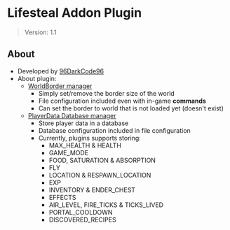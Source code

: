# Lifesteal Addon Plugin
> Version: 1.1

## About
- Developed by [96DarkCode96](https://www.matejtomecek.eu/)
- About plugin:
    - <ins>WorldBorder manager</ins>
        - Simply set/remove the border size of the world
        - File configuration included even with in-game **commands**
        - Can set the border to world that is not loaded yet (doesn't exist)
    - <ins>PlayerData Database manager</ins>
        - Store player data in a database
        - Database configuration included in file configuration
        - Currently, plugins supports storing:
            - MAX_HEALTH & HEALTH
            - GAME_MODE
            - FOOD, SATURATION & ABSORPTION
            - FLY
            - LOCATION & RESPAWN_LOCATION
            - EXP
            - INVENTORY & ENDER_CHEST
            - EFFECTS
            - AIR_LEVEL, FIRE_TICKS & TICKS_LIVED
            - PORTAL_COOLDOWN
            - DISCOVERED_RECIPES